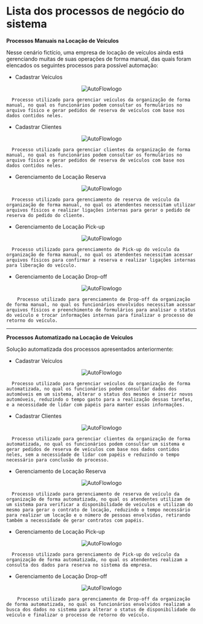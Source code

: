 # Lista dos processos de negócio do sistema

**Processos Manuais na Locação de Veículos**

Nesse cenário fictício, uma empresa de locação de veículos ainda está gerenciando muitas de suas operações de forma manual, das quais foram elencados os seguintes processos para possível automação:

- Cadastrar Veículos

<p align="center">
  <img src="https://github.com/ICEI-PUC-Minas-PMV-SI/pmv-si-2023-2-pe2-t4-autoflow4/blob/31b0b929526e033b6a5b792a376ec8175f941f0d/artefatos/processos/imagens/gerenciar_veiculos_manual.PNG" alt="AutoFlowlogo">
</p>

      Processo utilizado para gerenciar veículos da organização de forma manual, no qual os funcionários podem consultar os formulários no arquivo físico e gerar pedidos de reserva de veículos com base nos dados contidos neles.
  
- Cadastrar Clientes

<p align="center">
  <img src="https://github.com/ICEI-PUC-Minas-PMV-SI/pmv-si-2023-2-pe2-t4-autoflow4/blob/31b0b929526e033b6a5b792a376ec8175f941f0d/artefatos/processos/imagens/gerenciar_clientes_manual.PNG" alt="AutoFlowlogo">
</p>

      Processo utilizado para gerenciar clientes da organização de forma manual, no qual os funcionários podem consultar os formulários no arquivo físico e gerar pedidos de reserva de veículos com base nos dados contidos neles.
  
- Gerenciamento de Locação Reserva

<p align="center">
  <img src="https://github.com/ICEI-PUC-Minas-PMV-SI/pmv-si-2023-2-pe2-t4-autoflow4/blob/31b0b929526e033b6a5b792a376ec8175f941f0d/artefatos/processos/imagens/gerenciar_veiculos_reserva_manual.PNG" alt="AutoFlowlogo">
</p>

      Processo utilizado para gerenciamento de reserva de veículo da organização de forma manual, no qual os atendentes necessitam utilizar arquivos físicos e realizar ligações internas para gerar o pedido de reserva do pedido do cliente.

  
- Gerenciamento de Locação Pick-up

<p align="center">
  <img src="https://github.com/ICEI-PUC-Minas-PMV-SI/pmv-si-2023-2-pe2-t4-autoflow4/blob/31b0b929526e033b6a5b792a376ec8175f941f0d/artefatos/processos/imagens/gerenciar_veiculos_pick_up_manual.PNG" alt="AutoFlowlogo">
</p>

      Processo utilizado para gerenciamento de Pick-up do veículo da organização de forma manual, no qual os atendentes necessitam acessar arquivos físicos para confirmar a reserva e realizar ligações internas para liberação do veículo.

-  Gerenciamento de Locação Drop-off

<p align="center">
  <img src="https://github.com/ICEI-PUC-Minas-PMV-SI/pmv-si-2023-2-pe2-t4-autoflow4/blob/31b0b929526e033b6a5b792a376ec8175f941f0d/artefatos/processos/imagens/gerenciar_veiculos_drop_off_manual.PNG" alt="AutoFlowlogo">
</p>

        Processo utilizado para gerenciamento de Drop-off da organização de forma manual, no qual os funcionários envolvidos necessitam acessar arquivos físicos e preenchimento de formulários para analisar o status do veículo e trocar informações internas para finalizar o processo de retorno do veículo.

--------------------


**Processos Automatizado na Locação de Veículos**

Solução automatizada dos processos apresentados anteriormente:

- Cadastrar Veículos

<p align="center">
  <img src="https://github.com/ICEI-PUC-Minas-PMV-SI/pmv-si-2023-2-pe2-t4-autoflow4/blob/31b0b929526e033b6a5b792a376ec8175f941f0d/artefatos/processos/imagens/gerenciar_veiculos_automatizado.PNG" alt="AutoFlowlogo">
</p>

      Processo utilizado para gerenciar veículos da organização de forma automatizada, no qual os funcionários podem consultar dados dos automóveis em um sistema, alterar o status dos mesmos e inserir novos automóveis, reduzindo o tempo gasto para a realização dessas tarefas, e a necessidade de lidar com papéis para manter essas informações.
  
- Cadastrar Clientes

<p align="center">
  <img src="https://github.com/ICEI-PUC-Minas-PMV-SI/pmv-si-2023-2-pe2-t4-autoflow4/blob/31b0b929526e033b6a5b792a376ec8175f941f0d/artefatos/processos/imagens/gerenciar_clientes_automatizado.PNG" alt="AutoFlowlogo">
</p>

      Processo utilizado para gerenciar clientes da organização de forma automatizada, no qual os funcionários podem consultar um sistema e gerar pedidos de reserva de veículos com base nos dados contidos neles, sem a necessidade de lidar com papéis e reduzindo o tempo necessário para conclusão do processo.
  
- Gerenciamento de Locação Reserva

<p align="center">
  <img src="https://github.com/ICEI-PUC-Minas-PMV-SI/pmv-si-2023-2-pe2-t4-autoflow4/blob/31b0b929526e033b6a5b792a376ec8175f941f0d/artefatos/processos/imagens/gerenciar_veiculos_reserva_automatizado.PNG" alt="AutoFlowlogo">
</p>

      Processo utilizado para gerenciamento de reserva de veículo da organização de forma automatizada, no qual os atendentes utilizam de um sistema para verificar a disponibilidade de veículos e utilizam do mesmo para gerar o contrato de locação, reduzindo o tempo necessário para realizar um locação e o número de pessoas envolvidas, retirando também a necessidade de gerar contratos com papéis.

  
- Gerenciamento de Locação Pick-up

<p align="center">
  <img src="https://github.com/ICEI-PUC-Minas-PMV-SI/pmv-si-2023-2-pe2-t4-autoflow4/blob/31b0b929526e033b6a5b792a376ec8175f941f0d/artefatos/processos/imagens/gerenciar_veiculos_pick_up_automatizado.PNG" alt="AutoFlowlogo">
</p>

      Processo utilizado para gerenciamento de Pick-up do veículo da organização de forma automatizada, no qual os atendentes realizam a consulta dos dados para reserva no sistema da empresa.

-  Gerenciamento de Locação Drop-off

<p align="center">
  <img src="https://github.com/ICEI-PUC-Minas-PMV-SI/pmv-si-2023-2-pe2-t4-autoflow4/blob/31b0b929526e033b6a5b792a376ec8175f941f0d/artefatos/processos/imagens/gerenciar_veiculos_drop_off_automatizado.PNG" alt="AutoFlowlogo">
</p>

        Processo utilizado para gerenciamento de Drop-off da organização de forma automatizada, no qual os funcionários envolvidos realizam a busca dos dados no sistema para alterar o status de disponibilidade do veículo e finalizar o processo de retorno do veículo.
